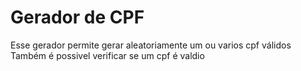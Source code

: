 # Gerador de CPF
Esse gerador permite gerar aleatoriamente um ou varios cpf válidos
Também é possivel verificar se um cpf é valdio
